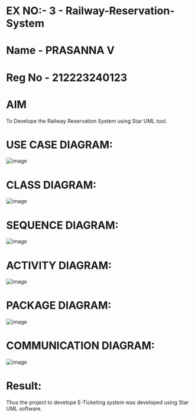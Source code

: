 # EX NO:- 3  -  Railway-Reservation-System
# Name - PRASANNA V
# Reg No - 212223240123
# AIM
 To Develope the Railway Reservation System using Star UML tool.

# USE CASE DIAGRAM:
![image](https://github.com/user-attachments/assets/a84b5518-af34-49dd-89c7-0e475ebbe6f3)



# CLASS DIAGRAM:
![image](https://github.com/user-attachments/assets/aee3b1f1-c131-4720-98f0-dd23f66e26bf)




# SEQUENCE DIAGRAM:

![image](https://github.com/user-attachments/assets/fb2155e5-0c85-4e59-a786-ad7c192e0be8)


# ACTIVITY DIAGRAM:

![image](https://github.com/user-attachments/assets/732c5031-9145-43d0-990b-b8a31a9cce4a)



# PACKAGE DIAGRAM: 

![image](https://github.com/user-attachments/assets/92f7898c-d8ed-4127-80a3-c4275faeb335)


# COMMUNICATION DIAGRAM:
![image](https://github.com/user-attachments/assets/85fc5ba6-9fca-4975-a3f8-f7bbe1e9646d)




# Result:
 
Thus the project to develope E-Ticketing system was developed using Star UML software.
